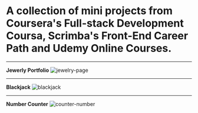 # A collection of mini projects from Coursera's Full-stack Development Coursa, Scrimba's Front-End Career Path and Udemy Online Courses.

---

**Jewerly Portfolio**
![jewelry-page](https://github.com/Jaycelab/Projects/blob/main/Coursera/mini_portfolio/images/mini-portfolio.png)

---

**Blackjack**
![blackjack](https://github.com/Jaycelab/Projects/blob/main/Scrimba/blackjack_app/images/blackjack-finished.png)

---

**Number Counter**
![counter-number](https://github.com/Jaycelab/Projects/blob/main/Scrimba/countdown_app/images/counter-finished.png)
